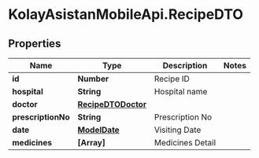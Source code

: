# KolayAsistanMobileApi.RecipeDTO

## Properties

Name | Type | Description | Notes
------------ | ------------- | ------------- | -------------
**id** | **Number** | Recipe ID | 
**hospital** | **String** | Hospital name | 
**doctor** | [**RecipeDTODoctor**](RecipeDTODoctor.md) |  | 
**prescriptionNo** | **String** | Prescription No | 
**date** | [**ModelDate**](ModelDate.md) | Visiting Date | 
**medicines** | **[Array]** | Medicines Detail | 


